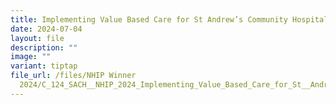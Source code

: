 ```yaml
---
title: Implementing Value Based Care for St Andrew’s Community Hospital
date: 2024-07-04
layout: file
description: ""
image: ""
variant: tiptap
file_url: /files/NHIP Winner
  2024/C_124_SACH__NHIP_2024_Implementing_Value_Based_Care_for_St__Andrew_s_Community_Hospital.pdf
---
```

